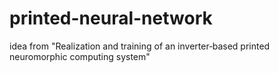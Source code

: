 # printed-neural-network
idea from "Realization and training of an inverter‑based printed neuromorphic computing system"
